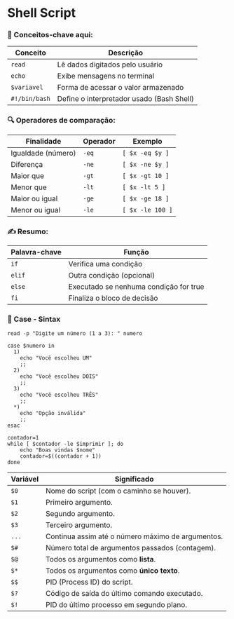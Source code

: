 # Shell Script

### 🧠 Conceitos-chave aqui:

| Conceito      | Descrição                                 |
| ------------- | ----------------------------------------- |
| `read`        | Lê dados digitados pelo usuário           |
| `echo`        | Exibe mensagens no terminal               |
| `$variavel`   | Forma de acessar o valor armazenado       |
| `#!/bin/bash` | Define o interpretador usado (Bash Shell) |

### 🔍 Operadores de comparação:

| Finalidade         | Operador | Exemplo          |
| ------------------ | -------- | ---------------- |
| Igualdade (número) | `-eq`    | `[ $x -eq $y ]`  |
| Diferença          | `-ne`    | `[ $x -ne $y ]`  |
| Maior que          | `-gt`    | `[ $x -gt 10 ]`  |
| Menor que          | `-lt`    | `[ $x -lt 5 ]`   |
| Maior ou igual     | `-ge`    | `[ $x -ge 18 ]`  |
| Menor ou igual     | `-le`    | `[ $x -le 100 ]` |

### ✍️ Resumo:

| Palavra-chave | Função                                 |
| ------------- | -------------------------------------- |
| `if`          | Verifica uma condição                  |
| `elif`        | Outra condição (opcional)              |
| `else`        | Executado se nenhuma condição for true |
| `fi`          | Finaliza o bloco de decisão            |

### 🧠 Case - Sintax

```
read -p "Digite um número (1 a 3): " numero

case $numero in
  1)
    echo "Você escolheu UM"
    ;;
  2)
    echo "Você escolheu DOIS"
    ;;
  3)
    echo "Você escolheu TRÊS"
    ;;
  *)
    echo "Opção inválida"
    ;;
esac
``` 

```
contador=1
while [ $contador -le $imprimir ]; do
    echo "Boas vindas $nome"
    contador=$((contador + 1))
done
```

| Variável | Significado                                       |
| -------- | ------------------------------------------------- |
| `$0`     | Nome do script (com o caminho se houver).         |
| `$1`     | Primeiro argumento.                               |
| `$2`     | Segundo argumento.                                |
| `$3`     | Terceiro argumento.                               |
| `...`    | Continua assim até o número máximo de argumentos. |
| `$#`     | Número total de argumentos passados (contagem).   |
| `$@`     | Todos os argumentos como **lista**.               |
| `$*`     | Todos os argumentos como **único texto**.         |
| `$$`     | PID (Process ID) do script.                       |
| `$?`     | Código de saída do último comando executado.      |
| `$!`     | PID do último processo em segundo plano.          |
